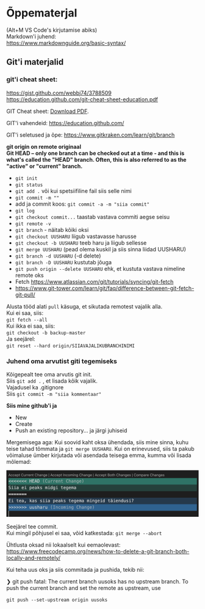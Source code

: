 # Õppematerjal
(Alt+M VS Code's kirjutamise abiks)  
Markdown'i juhend:  
https://www.markdownguide.org/basic-syntax/  
## Git'i materjalid  
### git'i cheat sheet:  
https://gist.github.com/webbj74/3788509  
https://education.github.com/git-cheat-sheet-education.pdf 

<p>GIT Cheat sheet: <a href="materials/git-cheatsheet-EN-dark.pdf">Download PDF</a>.</p>

GIT'i vahendeid: https://education.github.com/

GIT'i seletused ja õpe: https://www.gitkraken.com/learn/git/branch

**git origin on remote originaal**  
**Git HEAD – only one branch can be checked out at a time - and this is what's called the "HEAD" branch. Often, this is also referred to as the "active" or "current" branch.**

- `git init`
- `git status`
- `git add .` või kui spetsiifiline fail siis selle nimi
- `git commit -m ""`
- add ja commit koos: `git commit -a -m "siia commit"` 
- `git log`
- `git checkout commit...` taastab vastava commiti aegse seisu
- `git remote -v`
- `git branch` - näitab kõiki oksi
- `git checkout UUSHARU` liigub vastavasse harusse
- `git checkout -b UUSHARU` teeb haru ja liigub sellesse
- `git merge UUSHARU` (pead olema kuskil ja siis sinna liidad UUSHARU)
- `git branch -d UUSHARU` (-d delete)
- `git branch -D UUSHARU` kustutab jõuga
- `git push origin --delete UUSHARU` ehk, et kustuta vastava nimeline remote oks
- Fetch https://www.atlassian.com/git/tutorials/syncing/git-fetch
- https://www.git-tower.com/learn/git/faq/difference-between-git-fetch-git-pull/

Alusta tööd alati `pull` käsuga, et sikutada remotest vajalik alla.  
Kui ei saa, siis:   
`git fetch --all`  
Kui ikka ei saa, siis:  
`git checkout -b backup-master`  
Ja seejärel:  
`git reset --hard origin/SIIAVAJALIKUBRANCHINIMI` 

### Juhend oma arvutist giti tegemiseks
Kõigepealt tee oma arvutis git init.  
Siis `git add .` , et lisada kõik vajalik.  
Vajadusel ka .gitignore  
Siis `git commit -m "siia kommentaar"`  

**Siis mine github'i ja**
- New
- Create
- Push an existing repository...
ja järgi juhiseid

Mergemisega aga:
Kui soovid kaht oksa ühendada, siis mine sinna, kuhu teise tahad tõmmata ja `git merge UUSHARU`. Kui on erinevused, siis ta pakub võimaluse ümber kirjutada või asendada teisega emma, kumma või lisada mõlemad:  

![Image of Yaktocat](images/merge.png)

Seejärel tee commit.  
Kui mingil põhjusel ei saa, võid katkestada: `git merge --abort`

Ühtlusta oksad nii lokaalselt kui eemaolevast:
https://www.freecodecamp.org/news/how-to-delete-a-git-branch-both-locally-and-remotely/

Kui teha uus oks ja siis commitada ja pushida, tekib nii:  

❯ git push
fatal: The current branch uusoks has no upstream branch.
To push the current branch and set the remote as upstream, use

    git push --set-upstream origin uusoks
